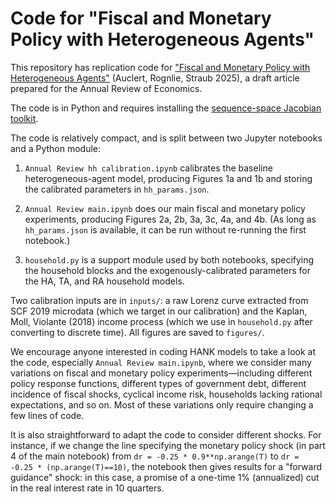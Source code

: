 # Code for "Fiscal and Monetary Policy with Heterogeneous Agents"
This repository has replication code for ["Fiscal and Monetary Policy with Heterogeneous Agents"](https://shade-econ.github.io/annual-review/annual_review_hank.pdf) (Auclert, Rognlie, Straub 2025), a draft article prepared for the Annual Review of Economics. 

The code is in Python and requires installing the [sequence-space Jacobian toolkit](https://github.com/shade-econ/sequence-jacobian).

The code is relatively compact, and is split between two Jupyter notebooks and a Python module:

1. `Annual Review hh calibration.ipynb` calibrates the baseline heterogeneous-agent model, producing Figures 1a and 1b and storing the calibrated parameters in `hh_params.json`.

2. `Annual Review main.ipynb` does our main fiscal and monetary policy experiments, producing Figures 2a, 2b, 3a, 3c, 4a, and 4b. (As long as `hh_params.json` is available, it can be run without re-running the first notebook.)

3. `household.py` is a support module used by both notebooks, specifying the household blocks and the exogenously-calibrated parameters for the HA, TA, and RA household models.

Two calibration inputs are in `inputs/`: a raw Lorenz curve extracted from SCF 2019 microdata (which we target in our calibration) and the Kaplan, Moll, Violante (2018) income process (which we use in `household.py` after converting to discrete time). All figures are saved to `figures/`.

We encourage anyone interested in coding HANK models to take a look at the code, especially `Annual Review main.ipynb`, where we consider many variations on fiscal and monetary policy experiments—including different policy response functions, different types of government debt, different incidence of fiscal shocks, cyclical income risk, households lacking rational expectations, and so on. Most of these variations only require changing a few lines of code.

It is also straightforward to adapt the code to consider different shocks. For instance, if we change the line specifying the monetary policy shock (in part 4 of the main notebook) from `dr = -0.25 * 0.9**np.arange(T)` to `dr = -0.25 * (np.arange(T)==10)`, the notebook then gives results for a "forward guidance" shock: in this case, a promise of a one-time 1% (annualized) cut in the real interest rate in 10 quarters.
